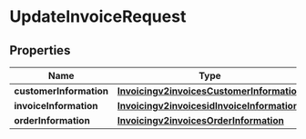 
# UpdateInvoiceRequest

## Properties
Name | Type | Description | Notes
------------ | ------------- | ------------- | -------------
**customerInformation** | [**Invoicingv2invoicesCustomerInformation**](Invoicingv2invoicesCustomerInformation.md) |  |  [optional]
**invoiceInformation** | [**Invoicingv2invoicesidInvoiceInformation**](Invoicingv2invoicesidInvoiceInformation.md) |  |  [optional]
**orderInformation** | [**Invoicingv2invoicesOrderInformation**](Invoicingv2invoicesOrderInformation.md) |  |  [optional]



